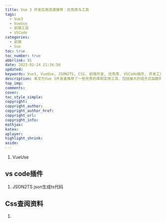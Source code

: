 ```yaml
---
title: Vue 3 开发实用资源推荐：优秀库与工具
tags:
  - Vue3
  - VueUse
  - 前端工具
  - VSCode
categories:
  - 前端
  - Vue
toc: true
toc_number: true
abbrlink: 91
date: 2023-02-24 21:34:58
updated:
keywords: Vue3, VueUse, JSON2TS, CSS, 前端开发, 优秀库, VSCode插件, 开发工具
description: 本文为Vue 3开发者推荐了一些优秀的库和实用工具，包括强大的组合式函数库VueUse、提升开发效率的VS Code插件JSON2TS，以及一个方便的CSS语法查询网站，帮助开发者提高编码质量和效率。
top_img:
comments:
cover:
toc_style_simple:
copyright:
copyright_author:
copyright_author_href:
copyright_url:
copyright_info:
mathjax:
katex:
aplayer:
highlight_shrink:
aside:
---
```




1. VueUse

## vs code插件

1. JSON2TS json生成ts代码

## Css查阅资料

1. [Css语法查询-英文]: https://cssreference.io/	"cssreference.io"

   

   
